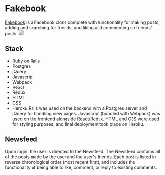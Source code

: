 # Fakebook

[Fakebook](https://derek-shue-fb-clone.herokuapp.com/) is a Facebook clone complete with functionality for making posts, adding and searching for friends, and liking and commenting on friends' posts. 
![](app/assets/images/fb-log-2.png)

## Stack
* Ruby on Rails
* Postgres
* jQuery
* Javascript
* Webpack
* React
* Redux
* HTML
* CSS
* Heroku
Rails was used on the backend with a Postgres server and jQuery for handling view pages. Javascript (bundled with Webpack) was used on the frontend alongside React/Redux. HTML and CSS were used for styling purposes, and final deployment took place on Heroku.

## Newsfeed
Upon login, the user is directed to the Newsfeed. The Newsfeed contains all of the posts made by the user and the user's friends. Each post is listed in reverse chronological order (most recent first), and includes the functionality of being able to like, comment, or reply to existing comments.